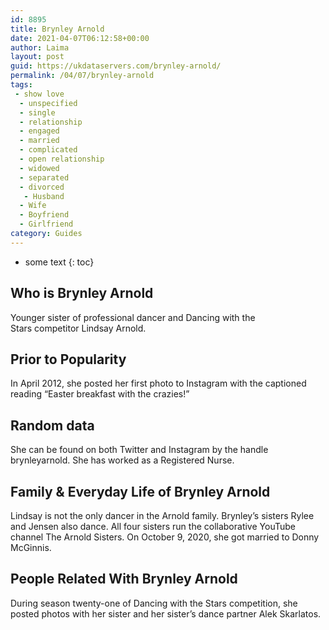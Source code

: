 ```yaml
---
id: 8895
title: Brynley Arnold
date: 2021-04-07T06:12:58+00:00
author: Laima
layout: post
guid: https://ukdataservers.com/brynley-arnold/
permalink: /04/07/brynley-arnold
tags:
 - show love
  - unspecified
  - single
  - relationship
  - engaged
  - married
  - complicated
  - open relationship
  - widowed
  - separated
  - divorced
   - Husband
  - Wife
  - Boyfriend
  - Girlfriend
category: Guides
---
```


* some text
{: toc}


## Who is Brynley Arnold
                  
                  
                  
Younger sister of professional dancer and Dancing with the Stars competitor Lindsay Arnold.
                  
              
            
              
            
                
                
                
## Prior to Popularity
                  
                  
                  
In April 2012, she posted her first photo to Instagram with the captioned reading &#8220;Easter breakfast with the crazies!&#8221;
                  
              
            
              
            
                
                
                
## Random data
                  
                  
                  
She can be found on both Twitter and Instagram by the handle brynleyarnold. She has worked as a Registered Nurse.
                  
              
            
              
            
                
                
                
## Family & Everyday Life of Brynley Arnold
                  
                  
                  
Lindsay is not the only dancer in the Arnold family. Brynley&#8217;s sisters Rylee and Jensen also dance. All four sisters run the collaborative YouTube channel The Arnold Sisters. On October 9, 2020, she got married to Donny McGinnis. 
                  
              
            
              
            
                
                
                
## People Related With Brynley Arnold
                  
                  
                  
During season twenty-one of Dancing with the Stars competition, she posted photos with her sister and her sister&#8217;s dance partner Alek Skarlatos.
                  
              
            
              
            
                
              
            
              
              
            
            
              
            
          
          
          